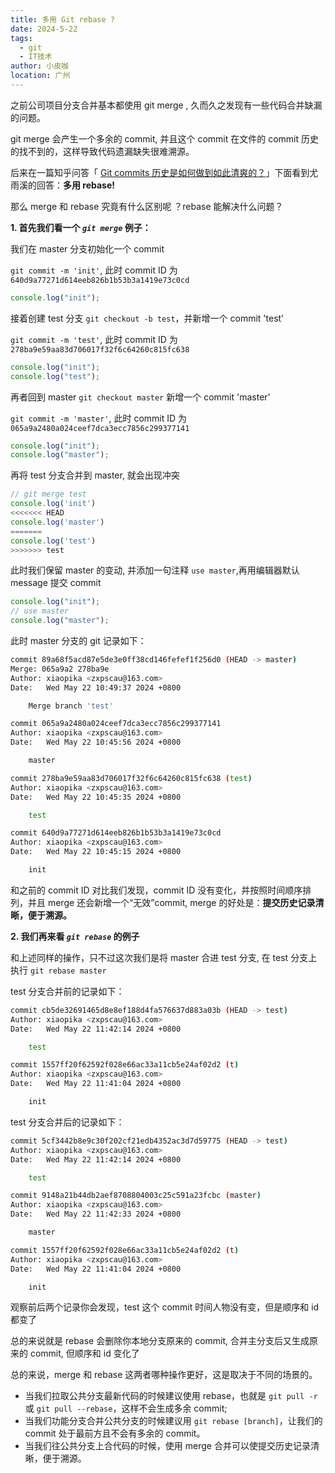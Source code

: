 ```yaml
---
title: 多用 Git rebase ?
date: 2024-5-22
tags:
  - git
  - IT技术
author: 小皮咖
location: 广州
---
```


之前公司项目分支合并基本都使用 git merge , 久而久之发现有一些代码合并缺漏的问题。

git merge 会产生一个多余的 commit, 并且这个 commit 在文件的 commit 历史的找不到的，这样导致代码遗漏缺失很难溯源。

后来在一篇知乎问答「 [Git commits 历史是如何做到如此清爽的？](https://www.zhihu.com/question/61283395)」下面看到尤雨溪的回答：**多用 rebase!**

那么 merge 和 rebase 究竟有什么区别呢 ？rebase 能解决什么问题？

<!-- more -->

**1. 首先我们看一个 _`git merge`_ 例子：**

我们在 master 分支初始化一个 commit

`git commit -m 'init'`, 此时 commit ID 为 `640d9a77271d614eeb826b1b53b3a1419e73c0cd`

```js
console.log("init");
```

接着创建 test 分支 `git checkout -b test`，并新增一个 commit 'test'

`git commit -m 'test'`, 此时 commit ID 为 `278ba9e59aa83d706017f32f6c64260c815fc638`

```js
console.log("init");
console.log("test");
```

再者回到 master `git checkout master` 新增一个 commit 'master'

`git commit -m 'master'`, 此时 commit ID 为 `065a9a2480a024ceef7dca3ecc7856c299377141`

```js
console.log("init");
console.log("master");
```

再将 test 分支合并到 master, 就会出现冲突

```js
// git merge test
console.log('init')
<<<<<<< HEAD
console.log('master')
=======
console.log('test')
>>>>>>> test
```

此时我们保留 master 的变动, 并添加一句注释 `use master`,再用编辑器默认 message 提交 commit

```js
console.log("init");
// use master
console.log("master");
```

此时 master 分支的 git 记录如下：

```bash
commit 89a68f5acd87e5de3e0ff38cd146fefef1f256d0 (HEAD -> master)
Merge: 065a9a2 278ba9e
Author: xiaopika <zxpscau@163.com>
Date:   Wed May 22 10:49:37 2024 +0800

    Merge branch 'test'

commit 065a9a2480a024ceef7dca3ecc7856c299377141
Author: xiaopika <zxpscau@163.com>
Date:   Wed May 22 10:45:56 2024 +0800

    master

commit 278ba9e59aa83d706017f32f6c64260c815fc638 (test)
Author: xiaopika <zxpscau@163.com>
Date:   Wed May 22 10:45:35 2024 +0800

    test

commit 640d9a77271d614eeb826b1b53b3a1419e73c0cd
Author: xiaopika <zxpscau@163.com>
Date:   Wed May 22 10:45:15 2024 +0800

    init
```

和之前的 commit ID 对比我们发现，commit ID 没有变化，并按照时间顺序排列，并且 merge 还会新增一个“无效”commit, merge 的好处是：**提交历史记录清晰，便于溯源。**

**2. 我们再来看 _`git rebase`_ 的例子**

和上述同样的操作，只不过这次我们是将 master 合进 test 分支, 在 test 分支上执行 `git rebase master`

test 分支合并前的记录如下：

```bash
commit cb5de32691465d8e8ef188d4fa576637d883a03b (HEAD -> test)
Author: xiaopika <zxpscau@163.com>
Date:   Wed May 22 11:42:14 2024 +0800

    test

commit 1557ff20f62592f028e66ac33a11cb5e24af02d2 (t)
Author: xiaopika <zxpscau@163.com>
Date:   Wed May 22 11:41:04 2024 +0800

    init
```

test 分支合并后的记录如下：

```bash
commit 5cf3442b8e9c30f202cf21edb4352ac3d7d59775 (HEAD -> test)
Author: xiaopika <zxpscau@163.com>
Date:   Wed May 22 11:42:14 2024 +0800

    test

commit 9148a21b44db2aef8708804003c25c591a23fcbc (master)
Author: xiaopika <zxpscau@163.com>
Date:   Wed May 22 11:42:33 2024 +0800

    master

commit 1557ff20f62592f028e66ac33a11cb5e24af02d2 (t)
Author: xiaopika <zxpscau@163.com>
Date:   Wed May 22 11:41:04 2024 +0800

    init
```

观察前后两个记录你会发现，test 这个 commit 时间人物没有变，但是顺序和 id 都变了

总的来说就是 rebase 会删除你本地分支原来的 commit, 合并主分支后又生成原来的 commit, 但顺序和 id 变化了

总的来说，merge 和 rebase 这两者哪种操作更好，这是取决于不同的场景的。

- 当我们拉取公共分支最新代码的时候建议使用 rebase，也就是 `git pull -r` 或 `git pull --rebase`，这样不会生成多余 commit;
- 当我们功能分支合并公共分支的时候建议用 `git rebase [branch]`，让我们的 commit 处于最前方且不会有多余的 commit。
- 当我们往公共分支上合代码的时候，使用 merge 合并可以使提交历史记录清晰，便于溯源。

<tongji/>

<comment/>
